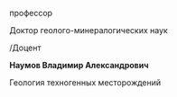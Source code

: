 профессор

Доктор геолого-минералогических наук

/Доцент

**Наумов Владимир Александрович**

Геология техногенных месторождений